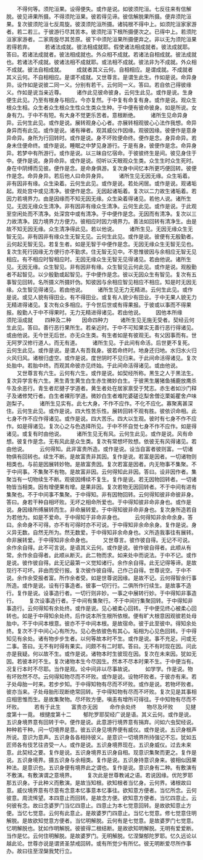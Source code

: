 <!-- { "loadSidebar": true } -->
　　不得何等。须陀洹果。设得便失。或作是说。如彼须陀洹。七反往来有信解脱。彼见谛果所摄。不得须陀洹果。彼若得见谛。彼信解脱果所摄。便弃须陀洹果。复次彼须陀洹七反周旋。彼渜须陀洹所摄。诸钝根不得中上。如须陀洹家家游者。若二若三。于彼游行尽其苦本。彼须陀洹下根所摄便次之。已得中上。若须陀洹家家游者。二家周旋尽其苦原。彼下中须陀洹果所摄便弃之。非以无为须陀洹果若得若弃。
　　若诸法成就。彼法相成就耶。假使诸法相成就者。彼法成就耶。答曰。若诸法成就者。彼法相成就也。外众相不成就。若诸法自相成就。彼法成就也。若诸法不成就。彼诸法相不成就耶。或法相不成就。彼法非为不成就。外众相不成就。彼法自相成就。
　　成就者其义云何。自相相应。是谓成就。不成就者其义云何。不自相相应。是谓不成就。又世尊言。是谓生此生。作如是说。命异身异。设作如是说彼二同一义。分别有若干。云何同一义。答曰。若自依己得彼缘义。作如是说当亲近尊。
　　诸作此见彼命彼身。云何生此见。或作是说。生身便生此见。乃至有根身与相应。今亦复然。于中复有命复有身。或作是说。观众生根众生相。众生者众生根众生性众生类众生种。于中便有彼命彼身。如是所说。女身有力。于中不有短。有大身不觉更乐苦者。意根断绝。
　　诸所生见命异身异。云何生此见。或作是说。展转观身心心者。亦展转相观彼心心法作我想。命异身异而有此见。或作是说。诸有禅者。观其威仪作因缘。观彼因缘。彼便作是意身异命异。身所为行回转时。或作是说。身不坏败便命终。便作是念。身异命异。若身未住便命终。或作是说。睡眠之中梦见身游行。于是有身。彼便作是念。命异身异。若梦中有所游行。或作是说。以三昧自忆宿命。于彼彼终生是间。彼见身住于中。便作是说。身异命异。或作是说。彻听以天眼观众生类。众生生时众生死时。身在中阴缚而见彼。便作是念。是命身俱游。复次身中间忆本所更巧便回转。彼便作是念。命异身异。若后他人曰命异身异。
　　诸所生见无因无缘。众生垢着。非有因非有缘。众生染着。云何生此见。或作是说。若处闲居。或作是说。观诸垢起。观处宫中或见清净。彼便作是念。无因起诸垢着。复次以二力故生诸垢着。若因力若境界力。由是因缘而不知无因无缘。众生染着得诸见。若他人说。诸所生见。无因无缘众生清净。非有因非有缘众生清净。云何生此见。或作是说。于此观至空闲处而不清净。处深宫中或有清净。于中便作是念。无因而有清净。复次以三力故清净。因力境界力方便力。彼相应时因力境界力。善法如回转有清净生。由是故不知无因无缘。众生清净得此见。若以他说。
　　诸所生见。无因无缘众生无智无见。非有因非有缘众生无智无见。云何生此见。或作是说。彼便有无殷勤者。云何起无智无见。若复生者。如是无智于中便作是念。无因无缘众生无智无见也。复次生死行因缘无方便行亦不勤求。住无智无见中。不思惟彼因与余相应无智无见相应。有不相应时智相应时。无因无缘众生无智无见得诸见。若由他说。诸所生见。无因无缘。众生智见。非有因非有缘。众生智见云何此见。或作是说。观殷勤者不起智见。以少殷勤或起智见。于中便作是念。彼以无因众生有智见。复次有五事智见回转。名所摄义所摄奸伪。知彼因与余相应智见相应不相应。知是时无因无缘。众生智见得诸见。若由他说。
　　诸所生见无力无精进。云何生此见。或作是说。或见人貌有得田业。有不得田业。或复有人貌少有田业。于中无果人貌无力无精进得诸见。复次有众多相应。于今世后世或有得果报。于彼或以事而不得果报。殷勤人于中不得果时。无力无精进得诸见。若由他说。
　　因他本所缘　　须陀洹成就
　　四种及二种　　因命四种力
　　诸所生见无施无受者。契经云何生此见。答曰。善行恶行果所生。若亲近时。于中不可知果实无善行恶行得诸见。或由他说。无今世无后世。亦无众生类。有生者如是有彼观无。有父因事而有。世无阿罗汉修行道人。而无有道。
　　诸所生见。于此间有命活。后世更不复死。云何生此见。或作是说。是谓人有吾我身。彼若命终时。地身还归地。水归水火归火风归风。诸根归虚空。或作是说。度世阴时不见归来。于此间命活得诸见。复次处胎中。若胎中终。而观其命彼亦见终始。于此间命活得诸见。或由他说。
　　又世尊言有六生。云何有六生。或作是说。如契经所称。黑生之人于黑法生。复次异学言有六生。黑生青生黄生白生赤生微妙白生。于彼黑生屠猪鱼捕鹿放鹰杀牛及余恶行。青生者尼揵子学道者。黄生者处在居家禀受于梵志。赤生者如沙门释子及诸修梵行者。白生者裸形学道。微妙白生者难陀婆磋讫梨舍僧讫栗姤瞿舍卢味迦梨子。
　　诸所生见实有。此七大身。不作不应作。不化不应化。寡聚离甚深住。云何生此见。或作是说。四大性苦乐性。展转回转不观有胜。彼依识命相。此七身不作不应作得诸见。或作是说。四大苦乐。四大以生观。彼时有七身不作不应作。如是得诸见。复次心之与色选择所见。于中不怀自觉七身不作不应作。如是得诸见。或复有时由他说。
　　诸所生见无有风。云何生此见。或作是说。风有命想。彼复作是念。无有风此是众生类。复次有常想坏败想。依彼无有风得诸见。若由他说。
　　云何得知。此非富贵所造。或作是说。设当自富者彼则富。一切诸物俱有回转也。续生不断。是故富贵非其因。复作是说。若富是因者。一切诸物则相类也。与前是因展转妙物。是故富贵因。复次若富是因者。内无物事不集聚。不于中间事。不集聚不有物。是故富非因。云何得知此非因。答曰。设非因作者。集聚当有一切物续生不断。观彼因缚续不复生。复作是说。若无因物回转者。一切诸物皆当相类。因有增便果有增。是果非因。复次若物无因回转者。不于中间有进有集聚也。不于中间事不集聚。于中得知。非有因物回转。云何得知彼非命彼非身。答曰。身若干种自相坏败。无坏之相命所爱也。于中得知彼非命非身也。或作是说。身因缘所缚展转而生。非命展转爱。于中得知彼非命非身也。复次身所造若自为若他为。如是不爱命。于中得知于非命非身也。
　　云何得知非余命余身。答曰。余命身不可得。亦不有可得时亦不可说。于中得知非余命余身。复作是说。身义异无数。自然无所为。然无数爱。于中得知非余命身也。义所造我事往有展转。命非展转爱。于中得知非余命身也。
　　又世尊言。彼作彼自得。无记不可说。余作余自得。此不可言说。是语其义云何。或作是说。彼作彼自得者。此顺从有常。余作余自得者。此顺从断灭。此二物而求。如来处中而说法。于中不记。或作是说。彼作彼自得。此无记最第一义觉知诸行。余作余自得。此无记得等谛。是故现行不可坏。非由而受行报。复次彼作彼自得。己作己自得。世尊说空。于中不说。余作余受报者富。所作余者受。如是世尊说因缘。是故不记。云何得智余行事所造。或作是说。设有行事造者。彼事一切行行。二俱所作行续生。是故事不造行。复作是说。设事造行者。一切行则非妙。一事之中展转行妙。于中得知非事造行。
　　复次设事造行者。于中间有集聚行。不于中间行集聚回转。于中得知非事造行。云何得知有余处终。或作是说。见心被柔心回转。于中便见终心被柔心回转也。如是于中得知余处终。后作说本所生根所依根。便有旷大根意因观彼若处母胎中。不于中间本根意。彼亦不于中间本根。是故宿命。彼于此至彼中。得知余处终。复次不于中间心心有所为。见心色依彼色有其心。垢相为心见色回转。于中得知见有余处。诸有物步步生者。以何等故本时不生。或作是说。事不充足。问或无二事。答曰。无不有时得有果实。问颇不有二时耶。答曰。无不有时现在因。问此亦是我疑。何以故不生。或作是说。诸物本时生彼现在因。复次在未来因。犹如无因。若彼本时不生。复次诸物本生今尽因生。然本不尽本时果不生。于中便当有。况复行本时不尽耶。当作是观。论中间非以尽事故说。
　　如学学。作是说。物有坏败然不尽。云何得知物尽而不坏败。或作是说。设物坏败者。于彼亦有来。若子处母胎一时来。若步步知。于中得知物有尽而不坏败。或作是说。若物坏败者。彼亦当来。子处母胎形现断绝常回转。于中得知物有尽而不坏败。复次见是其事相应相思惟而生。是故集聚物。尽坏败方便。嗔恚有增所可得往。于中知物有尽而不坏败。
　　若有于此生　　富贵亦无因
　　命作余处终　　物尽及坏败
　　见揵度第十一竟。
根揵度第十二
　　郁陀罗耶契经广说是语。其义云何。或作是说。五识身境界意有回转于中。便作是说。此意游行境界意有捐弃。问如六虫契经说。种种若干种。问一切境界是意。彼五识身见境界便有威仪。或作是说。五识身根声所说。意识为意声。五识身各各相持彼义。是意识一切境界所持强记不忘。犹如五匠师各有伎艺往咨受一人。或作是说。五识身境界现在。五识身威仪。过去未来意。此契经之要。复作是说。五识身境界五识身自相。现意识集聚而更之。复作是说。五识身境界。摄五识身与余相类。复作是说。五识身持意识身来。彼相似因果种法。是意识也。五识身便有境界此之谓也。复作是说。意识身有二种。有敷演有不敷演。有敷演谓之意境界。
　　复次此是世尊教诫之语。若说因缘。优陀罗耶那五识身。于此种义而敷演。是故当知根。欲知根者当忆身。云何界。诸根故曰意。威仪境界意有尽意有念意本忆事意本忆事往。欲知意方便者。当忆所念。云何彼意。周流悕望。本四意止而回转。是故念方便。欲知意方便者。当忆四意止。云何彼有念。故曰念婆罗门当忆四意止。四意止为本七觉意回转。是故欲知意止方便。当忆七觉意。云何有此意止。是故婆罗门四意止。当忆七觉意。修七觉意住明解脱。是故欲知觉意方便者。当忆明解脱。云何有是七觉意。是故婆罗门七觉意。忆明解脱也。犹如作明解脱。彼彼得二根结断。是故欲知明解脱。无明有爱爱断。当作是忆。云何住明解脱。是故婆罗门。无明解脱。忆涅槃郁陀罗耶。忆久远论以越此论。世尊亦说是谓贤圣禁戒回转。或有所觉少有所忆。彼无明断爱尽所作事办。故曰往至涅槃我梵行立。
